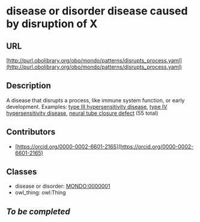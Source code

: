 # disease or disorder disease caused by disruption of X 
## URL 
[http://purl.obolibrary.org/obo/mondo/patterns/disrupts_process.yaml](http://purl.obolibrary.org/obo/mondo/patterns/disrupts_process.yaml)
## Description 
A disease that disrupts a process, like immune system function, or early development.
Examples: [type III hypersensitivity disease](http://purl.obolibrary.org/obo/MONDO_0007004), [type IV hypersensitivity disease](http://purl.obolibrary.org/obo/MONDO_0002459), [neural tube closure defect](http://purl.obolibrary.org/obo/MONDO_0017059) (55 total)
## Contributors 
* [https://orcid.org/0000-0002-6601-2165](https://orcid.org/0000-0002-6601-2165) 
## Classes 
* disease or disorder: [MONDO:0000001](http://purl.obolibrary.org/obo/MONDO_0000001) 
* owl_thing: owl:Thing 
## _To be completed_
